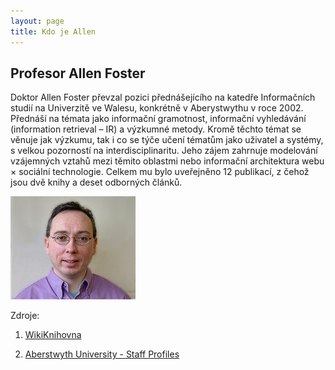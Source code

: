 ```yaml
---
layout: page
title: Kdo je Allen
---
```


## Profesor Allen Foster
Doktor Allen Foster převzal pozici přednášejícího na katedře Informačních studií na Univerzitě ve Walesu, konkrétně v Aberystwythu v roce 2002. Přednáší na témata jako informační gramotnost, informační vyhledávání (information retrieval – IR) a výzkumné metody. Kromě těchto témat se věnuje jak výzkumu, tak i co se týče učení tématům jako uživatel a systémy, s velkou pozorností na interdisciplinaritu. Jeho zájem zahrnuje modelování vzájemných vztahů mezi těmito oblastmi nebo informační architektura webu × sociální technologie. Celkem mu bylo uveřejněno 12 publikací, z čehož jsou dvě knihy a deset odborných článků.


![Allen Foster](images\foto.jpeg)




Zdroje:

1) [WikiKnihovna](http://wiki.knihovna.cz/index.php/Allen_Foster)

2) [Aberstwyth University - Staff Profiles](https://www.aber.ac.uk/en/dis/staff-profiles/listing/profile/aef)

<br>
<br>